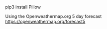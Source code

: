 pip3 install Pillow


Using the Openweathermap.org 5 day forecast
https://openweathermap.org/forecast5


